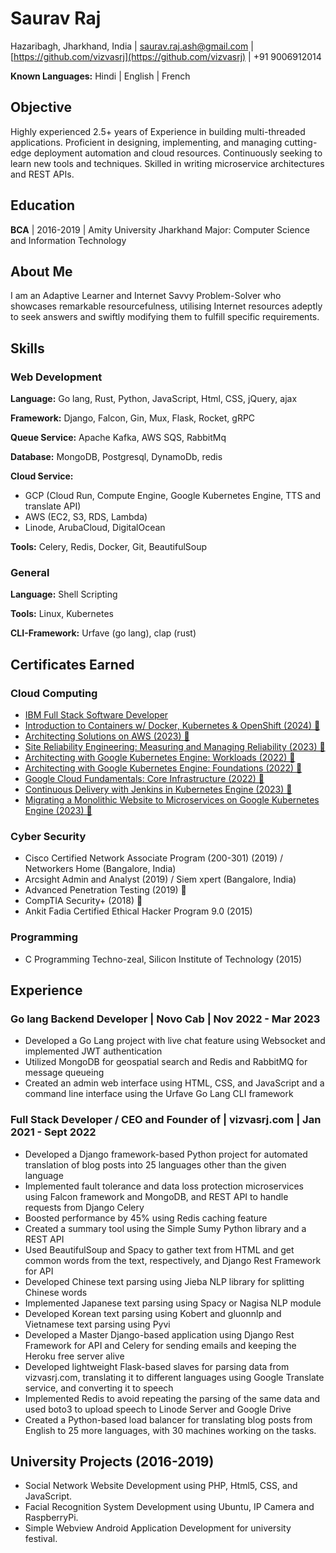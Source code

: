 # Saurav Raj

Hazaribagh, Jharkhand, India | [saurav.raj.ash@gmail.com](mailto:saurav.raj.ash@gmail.com) | [https://github.com/vizvasrj](https://github.com/vizvasrj) | +91 9006912014

**Known Languages:** Hindi | English | French

## Objective

Highly experienced 2.5+ years of Experience in building multi-threaded applications. Proficient in designing, implementing, and managing cutting-edge deployment automation and cloud resources. Continuously seeking to learn new tools and techniques. Skilled in writing microservice architectures and REST APIs.

## Education

**BCA** | 2016-2019 | Amity University Jharkhand
Major: Computer Science and Information Technology

## About Me

I am an Adaptive Learner and Internet Savvy Problem-Solver who showcases remarkable resourcefulness, utilising Internet resources adeptly to seek answers and swiftly modifying them to fulfill specific requirements.

## Skills

### Web Development

**Language:** Go lang, Rust, Python, JavaScript, Html, CSS, jQuery, ajax

**Framework:** Django, Falcon, Gin, Mux, Flask, Rocket, gRPC

**Queue Service:** Apache Kafka, AWS SQS, RabbitMq

**Database:** MongoDB, Postgresql, DynamoDb, redis

**Cloud Service:** 
* GCP (Cloud Run, Compute Engine, Google Kubernetes Engine, TTS and translate API)
* AWS (EC2, S3, RDS, Lambda)
* Linode, ArubaCloud, DigitalOcean

**Tools:** Celery, Redis, Docker, Git, BeautifulSoup

### General

**Language:** Shell Scripting

**Tools:** Linux, Kubernetes

**CLI-Framework:** Urfave (go lang), clap (rust)

## Certificates Earned

### Cloud Computing

* [IBM Full Stack Software Developer](https://www.coursera.org/account/accomplishments/specialization/certificate/JZNBKG1GLSNL)
* [Introduction to Containers w/ Docker, Kubernetes & OpenShift (2024) 🔗](https://www.coursera.org/verify/TLCJ7X8BM6Q9)
* [Architecting Solutions on AWS (2023) 🔗](https://coursera.org/verify/73GAVT3UET7S)
* [Site Reliability Engineering: Measuring and Managing Reliability (2023) 🔗](https://coursera.org/verify/CX9KN9ZS7YBM)
* [Architecting with Google Kubernetes Engine: Workloads (2022) 🔗](https://www.coursera.org/verify/TRHWXSRJWSU4)
* [Architecting with Google Kubernetes Engine: Foundations (2022) 🔗](https://www.coursera.org/verify/ZUD8HMP8DZEF)
* [Google Cloud Fundamentals: Core Infrastructure (2022) 🔗](https://www.coursera.org/verify/4A5RNQ5ZBTW6)
* [Continuous Delivery with Jenkins in Kubernetes Engine (2023) 🔗](https://www.coursera.org/verify/JETZNJPWZSBX)
* [Migrating a Monolithic Website to Microservices on Google Kubernetes Engine (2023) 🔗](https://coursera.org/verify/WH4RK3RWLAVC)

### Cyber Security

* Cisco Certified Network Associate Program (200-301) (2019) / Networkers Home (Bangalore, India)
* Arcsight Admin and Analyst (2019) / Siem xpert (Bangalore, India)
* Advanced Penetration Testing (2019) 🔗
* CompTIA Security+ (2018) 🔗
* Ankit Fadia Certified Ethical Hacker Program 9.0 (2015)

### Programming

* C Programming Techno-zeal, Silicon Institute of Technology (2015)

## Experience

### Go lang Backend Developer | Novo Cab | Nov 2022 - Mar 2023

* Developed a Go Lang project with live chat feature using Websocket and implemented JWT authentication
* Utilized MongoDB for geospatial search and Redis and RabbitMQ for message queueing
* Created an admin web interface using HTML, CSS, and JavaScript and a command line interface using the Urfave Go Lang CLI framework

### Full Stack Developer / CEO and Founder of | vizvasrj.com | Jan 2021 - Sept 2022

* Developed a Django framework-based Python project for automated translation of blog posts into 25 languages other than the given language
* Implemented fault tolerance and data loss protection microservices using Falcon framework and MongoDB, and REST API to handle requests from Django Celery
* Boosted performance by 45% using Redis caching feature
* Created a summary tool using the Simple Sumy Python library and a REST API
* Used BeautifulSoup and Spacy to gather text from HTML and get common words from the text, respectively, and Django Rest Framework for API
* Developed Chinese text parsing using Jieba NLP library for splitting Chinese words
* Implemented Japanese text parsing using Spacy or Nagisa NLP module
* Developed Korean text parsing using Kobert and gluonnlp and Vietnamese text parsing using Pyvi
* Developed a Master Django-based application using Django Rest Framework for API and Celery for sending emails and keeping the Heroku free server alive
* Developed lightweight Flask-based slaves for parsing data from vizvasrj.com, translating it to different languages using Google Translate service, and converting it to speech
* Implemented Redis to avoid repeating the parsing of the same data and used boto3 to upload speech to Linode Server and Google Drive
* Created a Python-based load balancer for translating blog posts from English to 25 more languages, with 30 machines working on the tasks.

## University Projects (2016-2019)

* Social Network Website Development using PHP, Html5, CSS, and JavaScript.
* Facial Recognition System Development using Ubuntu, IP Camera and RaspberryPi.
* Simple Webview Android Application Development for university festival.